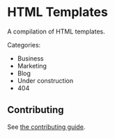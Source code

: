 # HTML Templates

A compilation of HTML templates.

Categories:
* Business
* Marketing
* Blog
* Under construction
* 404

## Contributing

See [the contributing guide](CONTRIBUTING.md).
